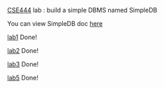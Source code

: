 [CSE444](https://courses.cs.washington.edu/courses/cse444/15sp/) lab : build a simple DBMS named SimpleDB 

You can view SimpleDB doc [here](https://courses.cs.washington.edu/courses/cse444/15sp/labs/simpledb/doc/)

[lab1](https://courses.cs.washington.edu/courses/cse444/15sp/labs/lab1/lab1.html) Done!

[lab2](https://courses.cs.washington.edu/courses/cse444/15sp/labs/lab2/lab2.html) Done!

[lab3](https://courses.cs.washington.edu/courses/cse444/15sp/labs/lab3/lab3.html) Done!

[lab5](https://courses.cs.washington.edu/courses/cse444/15sp/labs/lab5/lab5.html) Done!
